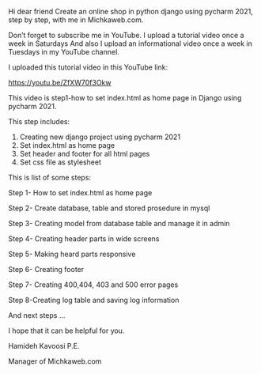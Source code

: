 Hi dear friend
Create an online shop in python django using pycharm 2021, step by step, with me in Michkaweb.com.


Don’t forget to subscribe me in YouTube.
I upload a tutorial video once a week in Saturdays 
And also I upload an informational video once a week in Tuesdays in my YouTube channel.


I uploaded this tutorial video in this YouTube link:

https://youtu.be/ZfXW70f3Okw



This video is step1-how to set index.html as home page in Django using pycharm 2021.



This step includes:

1.	Creating new django project using pycharm 2021
2.	Set index.html as home page
3.	Set header and footer for all html pages
4.	Set css file as stylesheet



This is list of some steps:

Step 1- How to set index.html as home page 

Step 2- Create database, table and stored prosedure in mysql

Step 3- Creating model from database table and manage it in admin 

Step 4- Creating header parts in wide screens

Step 5- Making heard parts responsive

Step 6- Creating footer

Step 7- Creating 400,404, 403 and 500 error pages

Step 8-Creating log table and saving log information

And next steps …



I hope that it can be helpful for you.

Hamideh Kavoosi P.E.

Manager of Michkaweb.com




